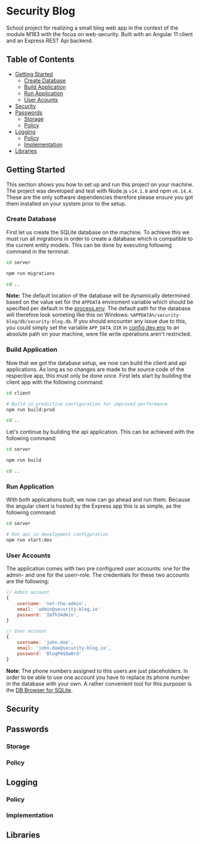 # Security Blog

School project for realizing a small blog web app in the context of the module M183 with the focus on web-security. Built with an Angular 11 client and an Express REST Api backend.

## Table of Contents

-   [Getting Started](#getting-started)
    -   [Create Database](#create-database)
    -   [Build Application](#build-application)
    -   [Run Application](#run-application)
    -   [User Acounts](#user-accounts)
-   [Security](#security)
-   [Passwords](#passwords)
    -   [Storage](#storage)
    -   [Policy](#policy)
-   [Logging](#logging)
    -   [Policy](#policy)
    -   [Implementation](#implementation)
-   [Libraries](#libraries)

## Getting Started

This section shows you how to set up and run this project on your machine. The project was developed and test with Node.js `v14.1.0` and npm `v6.14.4`. These are the only software dependencies therefore please ensure you got them installed on your system prior to the setup.

### Create Database

First let us create the SQLite database on the machine. To achieve this we must run all migrations in order to create a database which is compatible to the current entity models. This can be done by executing following command in the terminal:

```bash
cd server

npm run migrations

cd ..
```

**Note:** The default location of the database will be dynamically determined based on the value set for the `APPDATA` enviroment variable which should be specified per default in the [process.env](https://nodejs.org/docs/latest-v11.x/api/process.html#process_process_env). The default path for the database will therefore look someting lîke this on Windows: `%APPDATA%/security-blog/db/security-blog.db`. If you should encounter any issue due to this, you could simply set the variable `APP_DATA_DIR` in [config.dev.env](server/config.dev.env#L12) to an absolute path on your machine, were file write operations aren't restricted.

### Build Application

Now that we got the database setup, we now can build the client and api applications. As long as no changes are made to the source code of the respective app, this must only be done once. First lets start by building the client app with the following command:

```bash
cd client

# Build in productive configuration for improved performance
npm run build:prod

cd ..
```

Let's continue by building the api application. This can be achieved with the following command:

```bash
cd server

npm run build

cd ..
```

### Run Application

With both applications built, we now can go ahead and run them. Because the angular client is hosted by the Express app this is as simple, as the following command:

```bash
cd server

# Run api in development configuration
npm run start:dev
```

### User Accounts

The application comes with two pre configured user accounts: one for the admin- and one for the userr-role. The credentials for these two accounts are the following:

```js
// Admin account
{
    username: 'not-the-admin',
    email: 'admin@security-blog.io'
    password: 'ImTh34dm|n',
}

// User account
{
    username: 'john.doe',
    email: 'john.doe@security-blog.io',
    password: 'BlogP4$$w0rd'
}
```

**Note**: The phone numbers assigned to this users are just placeholders. In order to be able to use one account you have to replace its phone number in the database with your own. A rather convenient tool for this purposer is the [DB Browser for SQLite](https://sqlitebrowser.org/).

## Security

## Passwords

### Storage

### Policy

## Logging

### Policy

### Implementation

## Libraries
